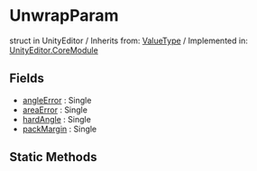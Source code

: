 # UnwrapParam
struct in UnityEditor
 / Inherits from: <a href="https://docs.unity3d.com/6000.1/Documentation/ScriptReference/ValueType.html">ValueType</a> / Implemented in: <a href="https://docs.unity3d.com/6000.1/Documentation/ScriptReference/UnityEditor.CoreModule.html">UnityEditor.CoreModule</a>

## Fields
- <a href="https://docs.unity3d.com/6000.1/Documentation/ScriptReference/UnwrapParam-angleError.html">angleError</a> : Single
- <a href="https://docs.unity3d.com/6000.1/Documentation/ScriptReference/UnwrapParam-areaError.html">areaError</a> : Single
- <a href="https://docs.unity3d.com/6000.1/Documentation/ScriptReference/UnwrapParam-hardAngle.html">hardAngle</a> : Single
- <a href="https://docs.unity3d.com/6000.1/Documentation/ScriptReference/UnwrapParam-packMargin.html">packMargin</a> : Single

## Static Methods
